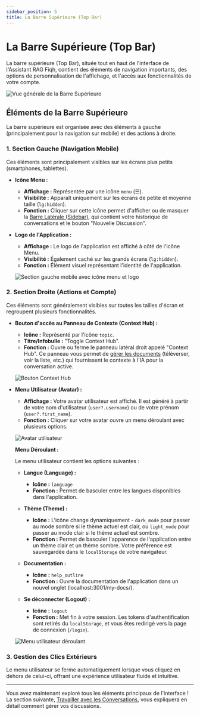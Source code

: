 ```yaml
---
sidebar_position: 5
title: La Barre Supérieure (Top Bar)
---
```


# La Barre Supérieure (Top Bar)

La barre supérieure (Top Bar), située tout en haut de l'interface de l'Assistant RAG Fiqh, contient des éléments de navigation importants, des options de personnalisation de l'affichage, et l'accès aux fonctionnalités de votre compte.

![Vue générale de la Barre Supérieure](/img/screenshot-topbar-new-overview.png)

## Éléments de la Barre Supérieure

La barre supérieure est organisée avec des éléments à gauche (principalement pour la navigation sur mobile) et des actions à droite.

### 1. Section Gauche (Navigation Mobile)

Ces éléments sont principalement visibles sur les écrans plus petits (smartphones, tablettes).

* **Icône Menu :**
    * **Affichage :** Représentée par une icône `menu` (☰).
    * **Visibilité :** Apparaît uniquement sur les écrans de petite et moyenne taille (`lg:hidden`).
    * **Fonction :** Cliquer sur cette icône permet d'afficher ou de masquer la [Barre Latérale (Sidebar)](./sidebar.md), qui contient votre historique de conversations et le bouton "Nouvelle Discussion".

* **Logo de l'Application :**
    * **Affichage :** Le logo de l'application est affiché à côté de l'icône Menu.
    * **Visibilité :** Également caché sur les grands écrans (`lg:hidden`).
    * **Fonction :** Élément visuel représentant l'identité de l'application.

    ![Section gauche mobile avec icône menu et logo](/img/screenshot-topbar-mobile-left-section.png)

### 2. Section Droite (Actions et Compte)

Ces éléments sont généralement visibles sur toutes les tailles d'écran et regroupent plusieurs fonctionnalités.

* **Bouton d'accès au Panneau de Contexte (Context Hub) :**
    * **Icône :** Représenté par l'icône `topic`.
    * **Titre/Infobulle :** "Toggle Context Hub".
    * **Fonction :** Ouvre ou ferme le panneau latéral droit appelé "Context Hub". Ce panneau vous permet de [gérer les documents](./document-management-pane.md) (téléverser, voir la liste, etc.) qui fournissent le contexte à l'IA pour la conversation active.

    ![Bouton Context Hub](/img/screenshot-topbar-Contexte.png)

* **Menu Utilisateur (Avatar) :**
    * **Affichage :** Votre avatar utilisateur est affiché. Il est généré à partir de votre nom d'utilisateur (`user?.username`) ou de votre prénom (`user?.first_name`).
    * **Fonction :** Cliquer sur votre avatar ouvre un menu déroulant avec plusieurs options.

    ![Avatar utilisateur](/img/screenshot-topbar-user-menu.png)

    **Menu Déroulant :**
    
    Le menu utilisateur contient les options suivantes :

    * **Langue (Language) :**
        * **Icône :** `language`
        * **Fonction :** Permet de basculer entre les langues disponibles dans l'application.
        
    * **Thème (Theme) :**
        * **Icône :** L'icône change dynamiquement - `dark_mode` pour passer au mode sombre si le thème actuel est clair, ou `light_mode` pour passer au mode clair si le thème actuel est sombre.
        * **Fonction :** Permet de basculer l'apparence de l'application entre un thème clair et un thème sombre. Votre préférence est sauvegardée dans le `localStorage` de votre navigateur.
        
    * **Documentation :**
        * **Icône :** `help_outline`
        * **Fonction :** Ouvre la documentation de l'application dans un nouvel onglet (localhost:3001/my-docs/).
        
    * **Se déconnecter (Logout) :**
        * **Icône :** `logout`
        * **Fonction :** Met fin à votre session. Les tokens d'authentification sont retirés du `localStorage`, et vous êtes redirigé vers la page de connexion (`/login`).

    ![Menu utilisateur déroulant](/img/placeholder-topbar-user-menu.png)

### 3. Gestion des Clics Extérieurs

Le menu utilisateur se ferme automatiquement lorsque vous cliquez en dehors de celui-ci, offrant une expérience utilisateur fluide et intuitive.

---

Vous avez maintenant exploré tous les éléments principaux de l'interface ! La section suivante, [Travailler avec les Conversations](./../conversations/starting-new.md), vous expliquera en détail comment gérer vos discussions.